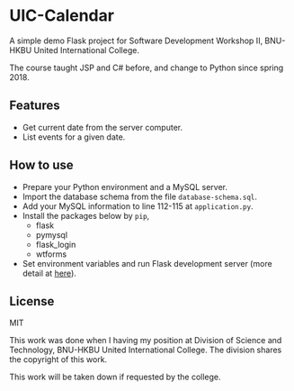 # UIC-Calendar
A simple demo Flask project for Software Development Workshop II, BNU-HKBU United International College.

The course taught JSP and C# before, and change to Python since spring 2018.

## Features

- Get current date from the server computer.
- List events for a given date.

## How to use

- Prepare your Python environment and a MySQL server.
- Import the database schema from the file `database-schema.sql`.
- Add your MySQL information to line 112-115 at `application.py`.
- Install the packages below by `pip`,
  - flask
  - pymysql
  - flask_login
  - wtforms
- Set environment variables and run Flask development server (more detail at [here](http://flask.pocoo.org/)).

## License

MIT

This work was done when I having my position at Division of Science and Technology, BNU-HKBU United International College. The division shares the copyright of this work.

This work will be taken down if requested by the college.
